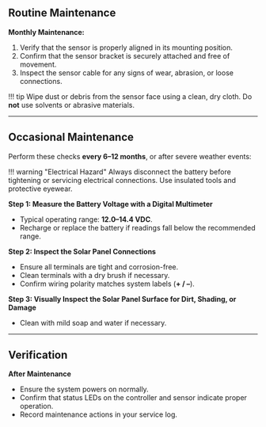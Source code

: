 ## Routine Maintenance  

**Monthly Maintenance:**  

1. Verify that the sensor is properly aligned in its mounting position.  
2. Confirm that the sensor bracket is securely attached and free of movement.  
3. Inspect the sensor cable for any signs of wear, abrasion, or loose connections.  

!!! tip
    Wipe dust or debris from the sensor face using a clean, dry cloth. Do **not** use solvents or abrasive materials.  

---

## Occasional Maintenance

Perform these checks **every 6–12 months**, or after severe weather events:  

!!! warning "Electrical Hazard"
    Always disconnect the battery before tightening or servicing electrical connections. Use insulated tools and protective eyewear.  

**Step 1: Measure the Battery Voltage with a Digital Multimeter**  

* Typical operating range: **12.0–14.4 VDC**.  
* Recharge or replace the battery if readings fall below the recommended range.  

**Step 2: Inspect the Solar Panel Connections**  

* Ensure all terminals are tight and corrosion-free.  
* Clean terminals with a dry brush if necessary.  
* Confirm wiring polarity matches system labels (**+ / –**).  

**Step 3: Visually Inspect the Solar Panel Surface for Dirt, Shading, or Damage**  

* Clean with mild soap and water if necessary.  

---

## Verification  

**After Maintenance**  

* Ensure the system powers on normally.  
* Confirm that status LEDs on the controller and sensor indicate proper operation.  
* Record maintenance actions in your service log.  
